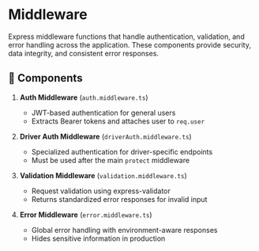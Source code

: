 # Middleware

Express middleware functions that handle authentication, validation, and error handling across the application. These components provide security, data integrity, and consistent error responses.

## 🔧 Components

1. **Auth Middleware** (`auth.middleware.ts`)
   - JWT-based authentication for general users
   - Extracts Bearer tokens and attaches user to `req.user`

2. **Driver Auth Middleware** (`driverAuth.middleware.ts`)
   - Specialized authentication for driver-specific endpoints
   - Must be used after the main `protect` middleware

3. **Validation Middleware** (`validation.middleware.ts`)
   - Request validation using express-validator
   - Returns standardized error responses for invalid input

4. **Error Middleware** (`error.middleware.ts`)
   - Global error handling with environment-aware responses
   - Hides sensitive information in production
